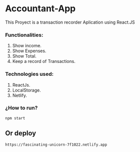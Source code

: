 ﻿# Accountant-App

This Proyect is a transaction recorder Aplication using React.JS

### Functionalities:
1. Show income.
2. Show Expenses.
3. Show Total.
4. Keep a record of Transactions. 

### Technologies used:
1. ReactJs.
2. LocalStorage.
3. Netlify.

### ¿How to run?
    npm start
## Or deploy 
    https://fascinating-unicorn-7f1022.netlify.app
